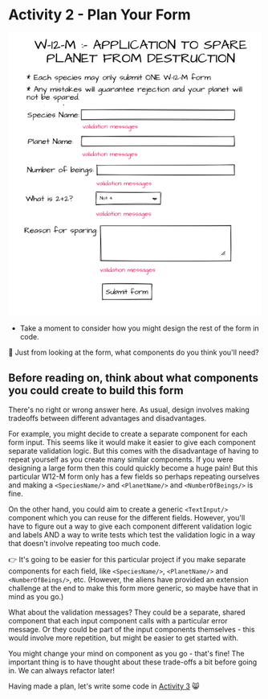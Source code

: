 # Activity 2 - Plan Your Form

![Sample Form](../public/sample-form.png)

- Take a moment to consider how you might design the rest of the form in code. 

🤔  Just from looking at the form, what components do you think you'll need?

## Before reading on, think about what components you could create to build this form

There's no right or wrong answer here. As usual, design involves making tradeoffs between different advantages and disadvantages.

For example, you might decide to create a separate component for each form input. This seems like it would make it easier to give each component separate validation logic. But this comes with the disadvantage of having to repeat yourself as you create many similar components. If you were designing a large form then this could quickly become a huge pain! But this particular W12-M form only has a few fields so perhaps repeating ourselves and making a `<SpeciesName/>` and `<PlanetName/>` and `<NumberOfBeings/>` is fine.

On the other hand, you could aim to create a generic `<TextInput/>` component which you can reuse for the different fields. However, you'll have to figure out a way to give each component different validation logic and labels AND a way to write tests which test the validation logic in a way that doesn't involve repeating too much code.

👉  It's going to be easier for this particular project if you make separate components for each field, like `<SpeciesName/>`, `<PlanetName/>` and `<NumberOfBeings/>`, etc. (However, the aliens have provided an extension challenge at the end to make this form more generic, so maybe have that in mind as you go.)

What about the validation messages? They could be a separate, shared component that each input component calls with a particular error message. Or they could be part of the input components themselves - this would involve more repetition, but might be easier to get started with.

You might change your mind on component as you go - that's fine! The important thing is to have thought about these trade-offs a bit before going in. We can always refactor later!

Having made a plan, let's write some code in [Activity 3](./activity-3.md) 😸
